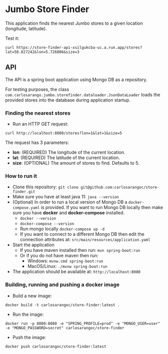 # Jumbo Store Finder

This application finds the nearest Jumbo stores to a given location (longitude, latitude).

Test it:
```
curl https://store-finder-api-xsilgukcba-uc.a.run.app/stores?lat=50.827242&lon=5.726086&size=3
```

## API

The API is a spring boot application using Mongo DB as a repository.

For testing purposes, the class `com.carlosarango.jumbo.storefinder.dataloader.JsonDataLoader` loads the provided stores into the database during application startup.

### Finding the nearest stores

* Run an HTTP GET request:

`curl http://localhost:8080/stores?lon=1&lat=1&size=5`

The request has 3 parameters:

* **lon**: (REQUIRED) The longitude of the current location.
* **lat**: (REQUIRED) The latitude of the current location.
* **size**: (OPTIONAL) The amount of stores to find. Defaults to 5.

### How to run it

* Clone this repository: `git clone git@github.com:carlosarangoc/store-finder.git`
* Make sure you have at least java 11: `java --version`
* (Optional) In order to run a local version of Mongo DB a `docker-compose.yaml` is provided. If you want to run Mongo DB locally then make sure you have **docker** and **docker-compose** installed.
    * `docker --version`
    * `docker-compose --version`
    * Run mongo locally `docker-compose up -d`
    * If you want to connect to a different Mongo DB then edit the connection attributes at: `src/main/resources/application.yaml`
* Start the application
    * If you have maven installed then run: `mvn spring-boot:run`
    * Or if you do not have maven then run:
        * Windows: `mvnw.cmd spring-boot:run`
        * MacOS/Linux: `./mvnw spring-boot:run`
* The application should be available at: `http://localhost:8080`

### Building, running and pushing a docker image

* Build a new image:

`docker build -t carlosarangoc/store-finder:latest . `

* Run the image:

`docker run -p 8080:8080 -e "SPRING_PROFILE=prod" -e "MONGO_USER=user" -e "MONGO_PASSWORD=secret" carlosarangoc/store-finder`

* Push the image: 

`docker push carlosarangoc/store-finder:latest`